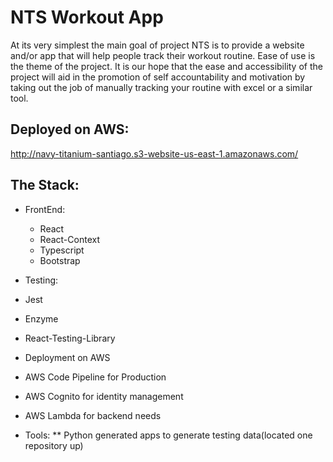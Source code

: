 # NTS Workout App

At its very simplest the main goal of project NTS is to provide a website and/or app that will help people track their workout routine. Ease of use is the theme of the project. It is our hope that the ease and accessibility of the project will aid in the promotion of self accountability and motivation by taking out the job of manually tracking your routine with excel or a similar tool.

## Deployed on AWS:

http://navy-titanium-santiago.s3-website-us-east-1.amazonaws.com/

## The Stack:

* FrontEnd:
  * React
  * React-Context
  * Typescript
  * Bootstrap

* Testing:
 * Jest
 * Enzyme
 * React-Testing-Library

* Deployment on AWS
 * AWS Code Pipeline for Production
 * AWS Cognito for identity management
 * AWS Lambda for backend needs

* Tools:
 ** Python generated apps to generate testing data(located one repository up)




